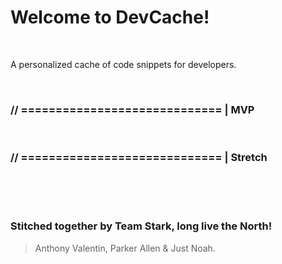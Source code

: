 # Welcome to DevCache!

<br />

A personalized cache of code snippets for developers.

<br/>

### // ============================= | MVP



<br/>

### // ============================= | Stretch

<br/><br/><br/>

### Stitched together by Team Stark, long live the North!

> Anthony Valentin, Parker Allen & Just Noah.